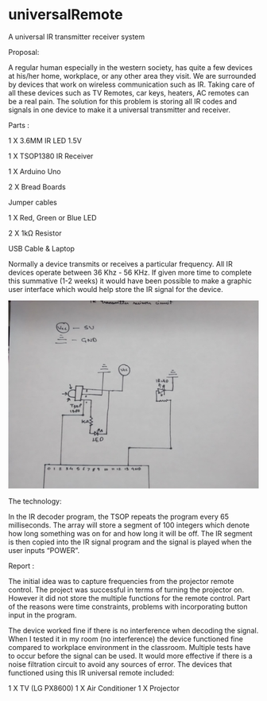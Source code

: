 # universalRemote

A universal IR transmitter receiver system

Proposal:

A regular human especially in the western society, has quite a few devices at his/her home, workplace, or any other area they visit. We are surrounded by devices that work on wireless communication such as IR. Taking care of all these devices such as TV Remotes, car keys, heaters, AC remotes can be a real pain. The solution for this problem is storing all IR codes and signals in one device to make it a universal transmitter and receiver. 

Parts :

1 X 3.6MM IR LED 1.5V

1 X TSOP1380 IR Receiver

1 X Arduino Uno

2 X Bread Boards

Jumper cables

1 X Red, Green or Blue LED

2 X 1kΩ Resistor

USB Cable & Laptop

Normally a device transmits or receives a particular frequency. All IR devices operate between 36 Khz - 56 KHz. If given more time to complete this summative (1-2 weeks) it would have been possible to make a graphic user interface which would help store the IR signal for the device.

![Screenshot](Uploadsimage.jpg)

The technology:

In the IR decoder program, the TSOP repeats the program every 65 milliseconds. The array will store a segment of 100 integers which denote how long something was on for and how long it will be off. The IR segment is then copied into the IR signal program and the signal is played when the user inputs “POWER”. 

Report : 

The initial idea was to capture frequencies from the projector remote control. The project was successful in terms of turning the projector on. However it did not store the multiple functions for the remote control. Part of the reasons were time constraints, problems with incorporating button input in the program. 

The device worked fine if there is no interference when decoding the signal. When I tested it in my room (no interference) the device functioned fine compared to workplace environment in the classroom. Multiple tests have to occur before the signal can be used. It would more effective if there is a noise filtration circuit to avoid any sources of error. The devices that functioned using this IR universal remote included:

1 X TV (LG PX8600)
1 X Air Conditioner
1 X Projector

